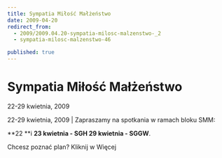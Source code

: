 ```yaml
---
title: Sympatia Miłość Małżeństwo
date: 2009-04-20
redirect_from: 
  - 2009/2009.04.20-sympatia-milosc-malzenstwo-_2
  - sympatia-milosc-malzenstwo-46

published: true
---
```




# Sympatia Miłość Małżeństwo

<time>22-29 kwietnia, 2009</time>

22-29 kwietnia, 2009 | 
Zapraszamy na spotkania w ramach bloku SMM:



**22 **i **23 kwietnia - SGH
29 kwietnia - SGGW**.

Chcesz poznać plan? Kliknij w Więcej


<!--{{json:{"created_date":"2009-04-20 16:52:40","publish_down":"0000-00-00 00:00:00","id":"749"}}}-->